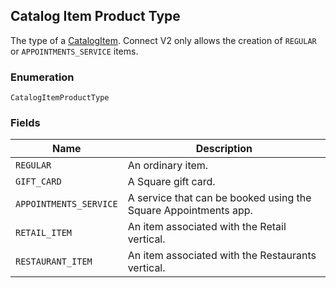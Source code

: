 ## Catalog Item Product Type

The type of a [CatalogItem](#type-catalogitem). Connect V2 only allows the creation of `REGULAR` or `APPOINTMENTS_SERVICE` items.

### Enumeration

`CatalogItemProductType`

### Fields

| Name | Description |
|  --- | --- |
| `REGULAR` | An ordinary item. |
| `GIFT_CARD` | A Square gift card. |
| `APPOINTMENTS_SERVICE` | A service that can be booked using the Square Appointments app. |
| `RETAIL_ITEM` | An item associated with the Retail vertical. |
| `RESTAURANT_ITEM` | An item associated with the Restaurants vertical. |

